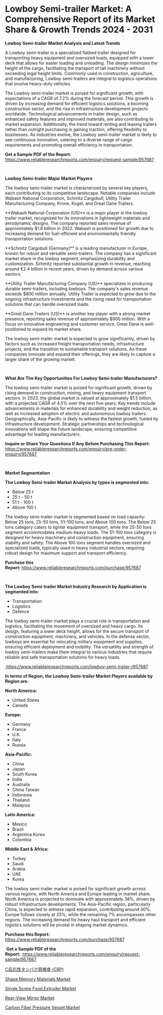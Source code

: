 <p><h1>Lowboy Semi-trailer Market: A Comprehensive Report of its Market Share & Growth Trends 2024 - 2031</h1></p><p><strong>Lowboy Semi-trailer Market Analysis and Latest Trends</strong></p>
<p><p>A Lowboy semi-trailer is a specialized flatbed trailer designed for transporting heavy equipment and oversized loads, equipped with a lower deck that allows for easier loading and unloading. The design minimizes the height of the cargo, facilitating the transport of tall machinery without exceeding legal height limits. Commonly used in construction, agriculture, and manufacturing, Lowboy semi-trailers are integral to logistics operations that involve heavy-duty vehicles.</p><p>The Lowboy semi-trailer market is poised for significant growth, with expectations of a CAGR of 7.2% during the forecast period. This growth is driven by increasing demand for efficient logistics solutions, a booming construction sector, and the rise in infrastructure development projects worldwide. Technological advancements in trailer design, such as enhanced safety features and improved materials, are also contributing to market expansion. Additionally, the trend toward renting and leasing trailers rather than outright purchasing is gaining traction, offering flexibility to businesses. As industries evolve, the Lowboy semi-trailer market is likely to see continuous innovation, catering to a diverse range of cargo requirements and promoting overall efficiency in transportation.</p></p>
<p><strong>Get a Sample PDF of the Report:&nbsp;</strong> <a href="https://www.reliableresearchreports.com/enquiry/request-sample/957687">https://www.reliableresearchreports.com/enquiry/request-sample/957687</a></p>
<p>&nbsp;</p>
<p><strong>Lowboy Semi-trailer Major Market Players</strong></p>
<p><p>The lowboy semi-trailer market is characterized by several key players, each contributing to its competitive landscape. Notable companies include Wabash National Corporation, Schmitz Cargobull, Utility Trailer Manufacturing Company, Krone, Kogel, and Great Dane Trailers.</p><p>**Wabash National Corporation (US)** is a major player in the lowboy trailer market, recognized for its innovations in lightweight materials and aerodynamic designs. The company reported sales revenue of approximately $1.8 billion in 2022. Wabash is positioned for growth due to increasing demand for fuel-efficient and environmentally friendly transportation solutions.</p><p>**Schmitz Cargobull (Germany)** is a leading manufacturer in Europe, known for robust and versatile semi-trailers. The company has a significant market share in the lowboy segment, emphasizing durability and customization. Schmitz reported substantial growth in revenue, reaching around €2.4 billion in recent years, driven by demand across various sectors.</p><p>**Utility Trailer Manufacturing Company (US)** specializes in producing durable semi-trailers, including lowboys. The company's sales revenue exceeds $800 million annually. Utility Trailer is expected to grow due to the ongoing infrastructure investments and the rising need for transportation solutions that can handle oversized loads.</p><p>**Great Dane Trailers (US)** is another key player with a strong market presence, reporting sales revenue of approximately $900 million. With a focus on innovative engineering and customer service, Great Dane is well-positioned to expand its market share.</p><p>The lowboy semi-trailer market is expected to grow significantly, driven by factors such as increased freight transportation needs, infrastructure projects, and the transition to sustainable transport solutions. As these companies innovate and expand their offerings, they are likely to capture a larger share of the growing market.</p></p>
<p>&nbsp;</p>
<p><strong>What Are The Key Opportunities For Lowboy Semi-trailer Manufacturers?</strong></p>
<p><p>The lowboy semi-trailer market is poised for significant growth, driven by rising demand in construction, mining, and heavy equipment transport sectors. In 2023, the global market is valued at approximately $1.5 billion, with a projected CAGR of 4.5% over the next five years. Key trends include advancements in materials for enhanced durability and weight reduction, as well as increased adoption of electric and autonomous lowboy trailers. Geographically, Asia-Pacific is likely to witness the fastest growth, fueled by infrastructure development. Strategic partnerships and technological innovations will shape the future landscape, ensuring competitive advantage for leading manufacturers.</p></p>
<p><strong>Inquire or Share Your Questions If Any Before Purchasing This Report:</strong> <a href="https://www.reliableresearchreports.com/enquiry/pre-order-enquiry/957687">https://www.reliableresearchreports.com/enquiry/pre-order-enquiry/957687</a></p>
<p>&nbsp;</p>
<p><strong>Market Segmentation</strong></p>
<p><strong>The Lowboy Semi-trailer Market Analysis by types is segmented into:</strong></p>
<p><ul><li>Below 25 t</li><li>25 t - 50 t</li><li>51 t - 100 t</li><li>Above 100 t</li></ul></p>
<p><p>The lowboy semi-trailer market is segmented based on load capacity: Below 25 tons, 25-50 tons, 51-100 tons, and Above 100 tons. The Below 25 tons category caters to lighter equipment transport, while the 25-50 tons segment accommodates medium-heavy loads. The 51-100 tons category is designed for heavy machinery and construction equipment, ensuring stability and safety. The Above 100 tons segment handles oversized and specialized loads, typically used in heavy industrial sectors, requiring robust design for maximum support and transport efficiency.</p></p>
<p><strong>Purchase this Report:&nbsp;</strong><a href="https://www.reliableresearchreports.com/purchase/957687">https://www.reliableresearchreports.com/purchase/957687</a></p>
<p>&nbsp;</p>
<p><strong>The Lowboy Semi-trailer Market Industry Research by Application is segmented into:</strong></p>
<p><ul><li>Transportation</li><li>Logistics</li><li>Defence</li></ul></p>
<p><p>The lowboy semi-trailer market plays a crucial role in transportation and logistics, facilitating the movement of oversized and heavy cargo. Its design, featuring a lower deck height, allows for the secure transport of construction equipment, machinery, and vehicles. In the defense sector, lowboys are essential for relocating military equipment and supplies, ensuring efficient deployment and mobility. The versatility and strength of lowboy semi-trailers make them integral to various industries that require reliable and safe transportation solutions for heavy loads.</p></p>
<p><a href="https://www.reliableresearchreports.com/lowboy-semi-trailer-r957687">&nbsp;https://www.reliableresearchreports.com/lowboy-semi-trailer-r957687</a></p>
<p><strong>In terms of Region, the Lowboy Semi-trailer Market Players available by Region are:</strong></p>
<p>
    <p> <strong> North America: </strong>
        <ul>
            <li>United States</li>
            <li>Canada</li>
        </ul>
        </p> 
    <p> <strong> Europe: </strong>
        <ul>
            <li>Germany</li>
            <li>France</li>
            <li>U.K.</li>
            <li>Italy</li>
            <li>Russia</li>
        </ul>
        </p> 
    <p> <strong> Asia-Pacific: </strong>
        <ul>
            <li>China</li>
            <li>Japan</li>
            <li>South Korea</li>
            <li>India</li>
            <li>Australia</li>
            <li>China Taiwan</li>
            <li>Indonesia</li>
            <li>Thailand</li>
            <li>Malaysia</li>
        </ul>
        </p> 
    <p> <strong> Latin America: </strong>
        <ul>
            <li>Mexico</li>
            <li>Brazil</li>
            <li>Argentina Korea</li>
            <li>Colombia</li>
        </ul>
        </p> 
    <p> <strong> Middle East & Africa: </strong>
        <ul>
            <li>Turkey</li>
            <li>Saudi</li>
            <li>Arabia</li>
            <li>UAE</li>
            <li>Korea</li>
        </ul>
    </p>
    </p>
<p><p>The lowboy semi-trailer market is poised for significant growth across various regions, with North America and Europe leading in market share. North America is projected to dominate with approximately 38%, driven by robust infrastructure developments. The Asia-Pacific region, particularly China, is expected to witness rapid expansion, contributing around 30%. Europe follows closely at 25%, while the remaining 7% encompasses other regions. The increasing demand for heavy haul transport and efficient logistics solutions will be pivotal in shaping market dynamics.</p></p>
<p><strong>Purchase this Report: </strong><a href="https://www.reliableresearchreports.com/purchase/957687">https://www.reliableresearchreports.com/purchase/957687</a></p>
<p>&nbsp;<strong>Get a Sample PDF of the Report:&nbsp;&nbsp;</strong><a href="https://www.reliableresearchreports.com/enquiry/request-sample/957687">https://www.reliableresearchreports.com/enquiry/request-sample/957687</a></p>
<p><strong></strong></p>
<p><p><a href="https://medium.com/@dfg5fff/c-reactive-protein-test-crp-market-%E3%81%AE%E3%82%B0%E3%83%AD%E3%83%BC%E3%83%90%E3%83%AB%E5%B8%82%E5%A0%B4%E6%A6%82%E8%A6%81%E3%81%AF-%E4%B8%96%E7%95%8C%E3%81%8A%E3%82%88%E3%81%B3%E4%B8%BB%E8%A6%81%E5%B8%82%E5%A0%B4%E3%81%AB%E3%81%8A%E3%81%91%E3%82%8B%E6%A5%AD%E7%95%8C%E3%81%AB%E5%BD%B1%E9%9F%BF%E3%82%92%E4%B8%8E%E3%81%88%E3%82%8B%E4%B8%BB%E8%A6%81%E3%81%AA%E3%83%88%E3%83%AC%E3%83%B3%E3%83%89%E3%81%AB%E3%81%A4%E3%81%84%E3%81%A6-%E7%8B%AC%E8%87%AA%E3%81%AE%E8%A6%96%E7%82%B9%E3%82%92%E6%8F%90%E4%BE%9B%E3%81%97%E3%81%BE%E3%81%99-6759aaa991b6">C反応性タンパク質検査 (CRP)</a></p><p><a href="https://issuu.com/reportprime-2/docs/shape-memory-materials-market-size-_555ed7bd950e24">Shape Memory Materials Market</a></p><p><a href="https://www.linkedin.com/pulse/single-screw-food-extruder-market-global-regional-analysis-h71ee?trackingId=LGz0DxeBTxm%2FVb7Tz7f1Bw%3D%3D">Single Screw Food Extruder Market</a></p><p><a href="https://github.com/carengczpoe/Market-Research-Report-List-1/blob/main/rear-view-mirror-market.md">Rear-View Mirror Market</a></p><p><a href="https://medium.com/@mariedawsonv3/the-carbon-fiber-pressure-vessel-market-prioritizes-cost-control-and-efficiency-enhancement-ba9ce18b6617">Carbon Fiber Pressure Vessel Market</a></p></p>